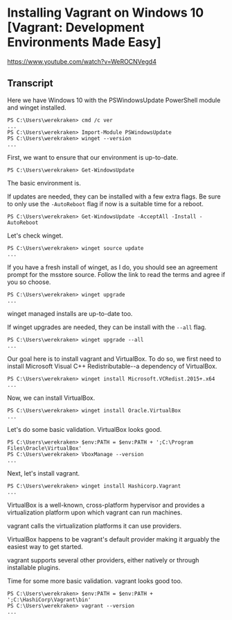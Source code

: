 # Installing Vagrant on Windows 10 [Vagrant: Development Environments Made Easy]

https://www.youtube.com/watch?v=WeROCNVegd4

## Transcript

Here we have Windows 10 with the PSWindowsUpdate PowerShell module and winget installed.
```
PS C:\Users\werekraken> cmd /c ver
...
PS C:\Users\werekraken> Import-Module PSWindowsUpdate
PS C:\Users\werekraken> winget --version
...
```

First, we want to ensure that our environment is up-to-date.
```
PS C:\Users\werekraken> Get-WindowsUpdate
```
The basic environment is.

If updates are needed, they can be installed with a few extra flags. Be sure to only use the `-AutoReboot` flag if now is a suitable time for a reboot.
```
PS C:\Users\werekraken> Get-WindowsUpdate -AcceptAll -Install -AutoReboot
```

Let's check winget.
```
PS C:\Users\werekraken> winget source update
...
```
If you have a fresh install of winget, as I do, you should see an agreement prompt for the msstore source. Follow the link to read the terms and agree if you so choose.
```
PS C:\Users\werekraken> winget upgrade
...
```
winget managed installs are up-to-date too.

If winget upgrades are needed, they can be install with the `--all` flag.
```
PS C:\Users\werekraken> winget upgrade --all
...
```

Our goal here is to install vagrant and VirtualBox. To do so, we first need to install Microsoft Visual C++ Redistributable--a dependency of VirtualBox.
```
PS C:\Users\werekraken> winget install Microsoft.VCRedist.2015+.x64
...
```

Now, we can install VirtualBox.
```
PS C:\Users\werekraken> winget install Oracle.VirtualBox
...
```

Let's do some basic validation. VirtualBox looks good.
```
PS C:\Users\werekraken> $env:PATH = $env:PATH + ';C:\Program Files\Oracle\VirtualBox'
PS C:\Users\werekraken> VboxManage --version
...
```

Next, let's install vagrant.
```
PS C:\Users\werekraken> winget install Hashicorp.Vagrant
...
```

VirtualBox is a well-known, cross-platform hypervisor and provides a virtualization platform upon which vagrant can run machines.

vagrant calls the virtualization platforms it can use providers.

VirtualBox happens to be vagrant's default provider making it arguably the easiest way to get started.

vagrant supports several other providers, either natively or through installable plugins.

Time for some more basic validation. vagrant looks good too.
```
PS C:\Users\werekraken> $env:PATH = $env:PATH + ';C:\HashiCorp\Vagrant\bin'
PS C:\Users\werekraken> vagrant --version
...
```
